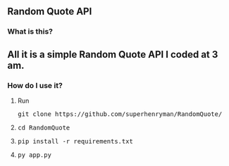 ## Random Quote API

<h3>What is this? </h3>
<h2>All it is a simple Random Quote API I coded at 3 am.</h2>

<h3>How do I use it?</h3>
<ol>
  <li>Run <pre>git clone https://github.com/superhenryman/RandomQuote/</pre></li>
  <li><pre>cd RandomQuote</pre></li>
  <li><pre>pip install -r requirements.txt</pre></li>
  <li><pre>py app.py</pre></li>
</ol>
